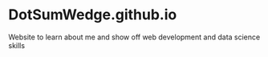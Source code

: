 # DotSumWedge.github.io
Website to learn about me and show off web development and data science skills
